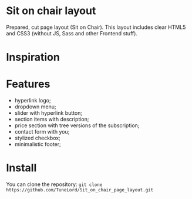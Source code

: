 [logo]: http://ifotos.pl/zobacz/Logopng_qwhwxrw.png "TLD"

# Sit on chair layout
Prepared, cut page layout (Sit on Chair). This layout includes clear HTML5 and CSS3 (without JS, Sass and other Frontend stuff). 

<strong><h1>Inspiration</h1></strong>


<strong><h1>Features</h1></strong>
* hyperlink logo;
* dropdown menu;
* slider with hyperlink button;
* section items with description;
* price section with tree versions of the subscription;
* contact form with you;
* stylized checkbox;
* minimalistic footer;

<strong><h1>Install</h1></strong>
You can clone the repository:
`git clone https://github.com/TuneLord/Sit_on_chair_page_layout.git`
